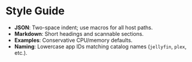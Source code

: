 # Style Guide

- **JSON**: Two-space indent; use macros for all host paths.
- **Markdown**: Short headings and scannable sections.
- **Examples**: Conservative CPU/memory defaults.
- **Naming**: Lowercase app IDs matching catalog names (`jellyfin`, `plex`, etc.).
